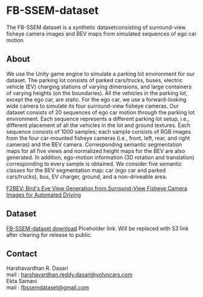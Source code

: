 # FB-SSEM-dataset

The FB-SSEM dataset is a synthetic datasetconsisting of surround-view fisheye camera images and BEV maps from simulated sequences of ego car motion

## About
We use the Unity game engine to simulate a parking lot environment for our dataset. The parking lot consists of parked cars/trucks, buses, electric vehicle (EV) charging stations of varying dimensions, and large containers of varying heights (on the boundaries). All the vehicles in the parking lot, except the ego car, are static. For the ego car, we use a forward-looking wide camera to simulate its four surround-view fisheye cameras. Our dataset consists of 20 sequences of ego car motion through the parking lot environment. Each sequence represents a different parking lot setup, i.e., different placement of all the vehicles in the lot and ground textures. Each sequence consists of 1000 samples; each sample consists of RGB images from the four car-mounted fisheye cameras (i.e., front, left, rear, and right cameras) and the BEV camera. Corresponding semantic segmentation maps for all five views and normalized height maps for the BEV are also generated. In addition, ego-motion information (3D rotation and translation) corresponding to every sample is obtained. We consider five semantic classes for the BEV segmentation map: car (ego car and parked cars/trucks), bus, EV charger, ground, and a non-driveable area.

[F2BEV: Bird's Eye View Generation from Surround-View Fisheye Camera Images for Automated Driving](https://arxiv.org/abs/2303.03651)

## Dataset
[FB-SSEM-dataset download](https://github.com/volvo-cars/FB-SSEM-dataset)
Plceholder link. Will be replaced with S3 link after clearing for release to public.

## Contact
Harshavardhan R. Dasari  
mail    : harshavardhan.reddy.dasari@volvocars.com  
Ekta Samani  
mail    : fbssemdataset@gmail.com